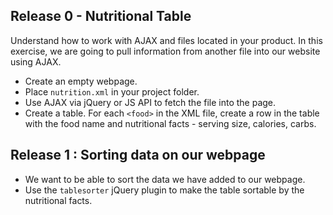 ## Release 0 - Nutritional Table

Understand how to work with AJAX and files located in your product. In this exercise, we are going to pull information from another file into our website using AJAX. 

- Create an empty webpage.
- Place `nutrition.xml` in your project folder.
- Use AJAX via jQuery or JS API to fetch the file into the page.
- Create a table. For each `<food>` in the XML file, create a row in the table with the food name and nutritional facts - serving size, calories, carbs.


## Release 1 : Sorting data on our webpage 
- We want to be able to sort the data we have added to our webpage.
- Use the `tablesorter` jQuery plugin to make the table sortable by the nutritional facts.